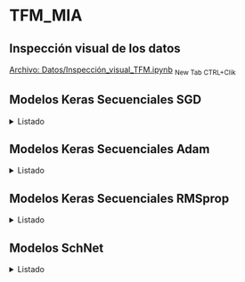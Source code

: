 # TFM_MIA
## Inspección visual de los datos
[Archivo: Datos/Inspección_visual_TFM.ipynb](https://github/chusoHub/TFM_MIA/blob/main/Datos/Inspección_visual_TFM.ipynb) <sub>New Tab CTRL+Clik</sub>

## Modelos Keras Secuenciales SGD
<details>
<summary>Listado</summary>
<!--All you need is a blank line-->

### Modelo SGD 1
*   3 capas ocultas densas de 200, 500 y 500 unidades
*   Activación 'Relu'
*   Loss MSE
*   Métrica MAE
*   SGD Learning Rate 1e-2 Momentum 0.0
*   2000 epochs

Validación:
*   loss (mse): 1.7178e-05 
*   mean_absolute_error: 0.0017

Test:
*   loss (mse): 4.8378e-04
*   mean_absolute_error: 0.0022

[Archivo: Modelos_Keras_Secuenciales/keras_seq_adam_1.ipynb](https://github/chusoHub/TFM_MIA/blob/main/Modelos_Keras_Secuenciales/keras_seq_adam_1.ipynb) <sub>New Tab CTRL+Clik</sub>
### Modelo SGD 2
*   3 capas ocultas densas de 200, 500 y 500 unidades
*   Activación 'Relu'
*   Loss MSE
*   Métrica MAE
*   SGD Learning Rate 1e-2 Momentum 0.0
*   2000 epochs
*   Reentrenamiento 1e-4 100 epochs
*   Reentrenamiento 1e-6 100 epochs
*   Reentrenamiento 1e-8 100 epochs

Validación:
*   loss (mse): 1.6339e-05  
*   mean_absolute_error: 0.0016 

Test:
*   loss (mse): 4.8143e-04 
*   mean_absolute_error: 0.0021

[Archivo: Modelos_Keras_Secuenciales/keras_seq_adam_2.ipynb](https://github/chusoHub/TFM_MIA/blob/main/Modelos_Keras_Secuenciales/keras_seq_adam_2.ipynb) <sub>New Tab CTRL+Clik</sub>
### Modelo SGD 3
*   3 capas ocultas densas de 200, 500 y 500 unidades
*   Activación 'Relu'
*   Loss MSE
*   Métrica MAE
*   SGD Learning Rate 1e-6 Momentum 0.0
*   2000 epochs

Validación:
*   loss (mse): 0.0705 
*   mean_absolute_error: 0.1821  

Test:
*   loss (mse): 0.0363 
*   mean_absolute_error: 0.1458 

[Archivo: Modelos_Keras_Secuenciales/keras_seq_adam_3.ipynb](https://github/chusoHub/TFM_MIA/blob/main/Modelos_Keras_Secuenciales/keras_seq_adam_3.ipynb) <sub>New Tab CTRL+Clik</sub>
### Modelo SGD 4
*   5 capas ocultas densas de 200, 500, 500, 1000, 1000 unidades
*   Activación 'Relu'
*   Loss MSE
*   Métrica MAE
*   SGD Learning Rate 1e-2 Momentum 0.0
*   2000 epochs

Validación:
*   loss (mse): 9.2932e-06 
*   mean_absolute_error: 0.0014  

Test:
*   loss (mse): 4.6964e-04  
*   mean_absolute_error: 0.0018 

[Archivo: Modelos_Keras_Secuenciales/keras_seq_adam_4.ipynb](https://github/chusoHub/TFM_MIA/blob/main/Modelos_Keras_Secuenciales/keras_seq_adam_4.ipynb) <sub>New Tab CTRL+Clik</sub>
### Modelo SGD 5
*   5 capas ocultas densas de 200, 500, 500, 1000, 1000 unidades
*   Activación 'Relu'
*   Loss MSE
*   Métrica MAE
*   SGD Learning Rate 1e-6 Momentum 0.0
*   2000 epochs

Validación:
*   loss (mse): 0.1981 
*   mean_absolute_error: 0.2315  

Test:
*   loss (mse): 0.0693  
*   mean_absolute_error: 0.1239

[Archivo: Modelos_Keras_Secuenciales/keras_seq_adam_5.ipynb](https://github/chusoHub/TFM_MIA/blob/main/Modelos_Keras_Secuenciales/keras_seq_adam_5.ipynb) <sub>New Tab CTRL+Clik</sub>
### Modelo SGD 6
*   6 capas ocultas densas de 200, 500, 500, 1000, 1000, 1000 unidades
*   Activación 'Relu'
*   Loss MSE
*   Métrica MAE
*   SGD Learning Rate 1e-2 Momentum 0.0
*   2000 epochs

Validación:
*   loss (mse): 9.7216e-06 
*   mean_absolute_error: 0.0014  

Test:
*   loss (mse): 4.8224e-04 
*   mean_absolute_error: 0.0018 

[Archivo: Modelos_Keras_Secuenciales/keras_seq_adam_6.ipynb](https://github/chusoHub/TFM_MIA/blob/main/Modelos_Keras_Secuenciales/keras_seq_adam_6.ipynb) <sub>New Tab CTRL+Clik</sub>
### Modelo SGD 7
*   5 capas ocultas densas de 200, 500, 500, 1000, 1000 unidades
*   Activación LeakyReLU(alpha=0.1)
*   Loss MSE
*   Métrica MAE
*   SGD Learning Rate 1e-2 Momentum 0.0
*   2000 epochs

Validación:
*   loss (mse): 1.0303e-05 
*   mean_absolute_error: 0.0013 

Test:
*   loss (mse): 4.6974e-04 
*   mean_absolute_error: 0.0018 

[Archivo: Modelos_Keras_Secuenciales/keras_seq_adam_7.ipynb](https://github/chusoHub/TFM_MIA/blob/main/Modelos%20Keras%20Secuenciales/keras_seq_adam_7.ipynb) <sub>New Tab CTRL+Clik</sub>
### Modelo SGD 8
*   6 capas ocultas densas de 200, 500, 500, 1000, 1000, 2000 unidades
*   Activación 'Relu'
*   Loss MSE
*   Métrica MAE
*   SGD Learning Rate 1e-2 Momentum 0.0
*   2000 epochs

Validación:
*   loss (mse): 9.7799e-06 
*   mean_absolute_error: 0.0013 

Test:
*   loss (mse): 4.7878e-04 
*   mean_absolute_error: 0.0017

[Archivo: Modelos_Keras_Secuenciales/keras_seq_adam_8.ipynb](https://github/chusoHub/TFM_MIA/blob/main/Modelos_Keras_Secuenciales/keras_seq_adam_8.ipynb) <sub>New Tab CTRL+Clik</sub>
### Modelo SGD 9
*   6 capas ocultas densas de 200, 500, 500, 1000, 1000, 1000 unidades
*   Activación LeakyReLU(alpha=0.1)
*   Loss MSE
*   Métrica MAE
*   SGD Learning Rate 1e-2 Momentum 0.0
*   2000 epochs

Validación:
*   loss (mse): 1.0371e-05 
*   mean_absolute_error: 0.0013 

Test:
*   loss (mse): 4.7708e-04 
*   mean_absolute_error: 0.0018

[Archivo: Modelos_Keras_Secuenciales/keras_seq_adam_9.ipynb](https://github/chusoHub/TFM_MIA/blob/main/Modelos_Keras_Secuenciales/keras_seq_adam_9.ipynb) <sub>New Tab CTRL+Clik</sub>
### Modelo SGD 10
*   6 capas ocultas densas de 200, 500, 500, 1000, 1000, 2000 unidades
*   Activación LeakyReLU(alpha=0.1)
*   Loss MSE
*   Métrica MAE
*   SGD Learning Rate 1e-2  Momentum 0.0
*   2000 epochs

Validación:
*   loss (mse): 9.6351e-06 
*   mean_absolute_error: 0.0012

Test:
*   loss (mse): 4.8066e-04 
*   mean_absolute_error: 0.0017

[Archivo: Modelos_Keras_Secuenciales/keras_seq_adam_10.ipynb](https://github/chusoHub/TFM_MIA/blob/main/Modelos_Keras_Secuenciales/keras_seq_adam_10.ipynb) <sub>New Tab CTRL+Clik</sub>
### Modelo SGD 11
*   5 capas ocultas densas de 500, 1000, 1000, 2000, 2000 unidades
*   Activación LeakyReLU(alpha=0.1) 
*   Loss MSE
*   Métrica MAE
*   SGD Learning Rate 1e-2 Momentum 0.0
*   2000 epochs


Validación:
*   loss (mse): 9.1313e-06 
*   mean_absolute_error: 0.0010

Test:
*   loss (mse): 4.7173e-04 
*   mean_absolute_error: 0.0015

[Archivo: Modelos_Keras_Secuenciales/keras_seq_adam_11.ipynb](https://github/chusoHub/TFM_MIA/blob/main/Modelos_Keras_Secuenciales/keras_seq_adam_11.ipynb) <sub>New Tab CTRL+Clik</sub>
### Modelo SGD 12
*   5 capas ocultas densas de 500, 1000, 1000, 2000, 2000 unidades
*   Activación LeakyReLU(alpha=0.1)
*   Loss MSE
*   Métrica MAE
*   SGD Learning Rate 1e-2 Momentum 0.0
*   2000 epochs
*   Reentrenamiento 1e-4, 25 epochs

Validación:
*   loss (mse): 9.1313e-06 
*   mean_absolute_error: 0.0010

Test:
*   loss (mse): 9.2066e-06 
*   mean_absolute_error: 0.0010

[Archivo: Modelos_Keras_Secuenciales/keras_seq_adam_12.ipynb](https://github/chusoHub/TFM_MIA/blob/main/Modelos_Keras_Secuenciales/keras_seq_adam_12.ipynb) <sub>New Tab CTRL+Clik</sub>
### Modelo SGD 13
*   5 capas ocultas densas de 500, 1000, 1000, 2000, 2000 unidades
*   Activación LeakyReLU(alpha=0.1)
*   Loss MSE
*   Métrica MAE
*   SGD Learning Rate 1e-2 momentum 0.2
*   2000 epochs
*   Reentrenamiento 1e-4, 25 epochs

Validación:
*   loss (mse): 9.6475e-06 
*   mean_absolute_error: 0.0010

Test:
*   loss (mse): 5.1486e-04 
*   mean_absolute_error: 0.0016 

[Archivo: Modelos_Keras_Secuenciales/keras_seq_adam_13.ipynb](https://github/chusoHub/TFM_MIA/blob/main/Modelos_Keras_Secuenciales/keras_seq_adam_13.ipynb) <sub>New Tab CTRL+Clik</sub>
### Modelo SGD 14
*   3 capas ocultas densas de 200, 500 y 500 unidades
*   Activación 'Relu'
*   Loss MSLE
*   Métrica MAE
*   SGD Learning Rate 1e-2 Momentum 0.0
*   2000 epochs

Validación:
*   loss (msle): 7.4050e-06 
*   mean_absolute_error: 0.0020 

Test:
*   loss (msle): 2.3492e-04 
*   mean_absolute_error: 0.0021 

[Archivo: Modelos_Keras_Secuenciales/keras_seq_adam_14.ipynb](https://github/chusoHub/TFM_MIA/blob/main/Modelos_Keras_Secuenciales/keras_seq_adam_14.ipynb) <sub>New Tab CTRL+Clik</sub>
### Modelo SGD 15
*   5 capas ocultas densas de 500, 1000, 1000, 2000, 2000 unidades
*   Activación LeakyReLU(alpha=0.1)
*   Loss MSLE
*   Métrica MAE
*   SGD Learning Rate 1e-2 Momentum 0.0
*   2000 epochs
*   Reentrenamiento 1e-4, 25 epochs


Validación:
*   loss (msle): 4.1691e-06 
*   mean_absolute_error: 9.7133e-04

Test:
*   loss (msle): 2.3345e-04 
*   mean_absolute_error: 0.0014 

[Archivo: Modelos_Keras_Secuenciales/keras_seq_adam_15.ipynb](https://github/chusoHub/TFM_MIA/blob/main/Modelos_Keras_Secuenciales/keras_seq_adam_15.ipynb) <sub>New Tab CTRL+Clik</sub>


</details>

## Modelos Keras Secuenciales Adam
<details>
<summary>Listado</summary>

### Modelo Adam  1
*   3 capas ocultas densas de 200, 500 y 500 unidades
*   Activación 'Relu'
*   Loss MSE
*   Métrica MAE
*   Adam Learning Rate 1e-2
*   2000 epochs

Validación:
*   loss (mse): 2.8247e-05 
*   mean_absolute_error: 0.0039 

Test:
*   loss (mse): 4.8438e-04 
*   mean_absolute_error: 0.0047 

[Archivo: Modelos_Keras_Secuenciales/keras_seq_adam_1.ipynb](https://github/chusoHub/TFM_MIA/blob/main/Modelos_Keras_Secuenciales/keras_seq_adam_1.ipynb) <sub>New Tab CTRL+Clik</sub>
### Modelo Adam  2
*   3 capas ocultas densas de 200, 500 y 500 unidades
*   Activación 'Relu'
*   Loss MSE
*   Métrica MAE
*   Adam Learning Rate 1e-6
*   2000 epochs

Validación:
*   loss (mse): 3.4023e-05 
*   mean_absolute_error: 0.0044  

Test:
*   loss (mse): 4.9038e-04 
*   mean_absolute_error: 0.0049 

[Archivo: Modelos_Keras_Secuenciales/keras_seq_adam_2.ipynb](https://github/chusoHub/TFM_MIA/blob/main/Modelos_Keras_Secuenciales/keras_seq_adam_2.ipynb) <sub>New Tab CTRL+Clik</sub>
### Modelo Adam  3
*   5 capas ocultas densas de 200, 500, 500, 1000, 1000 unidades
*   Activación 'Relu'
*   Loss MSE
*   Métrica MAE
*   Adam Learning Rate 1e-6
*   2000 epochs

Validación:
*   loss (mse): 1.5672e-05
*   mean_absolute_error: 0.0017  

Test:
*   loss (mse): 4.7965e-04 
*   mean_absolute_error: 0.0020 

[Archivo: Modelos_Keras_Secuenciales/keras_seq_adam_3.ipynb](https://github/chusoHub/TFM_MIA/blob/main/Modelos_Keras_Secuenciales/keras_seq_adam_3.ipynb) <sub>New Tab CTRL+Clik</sub>
### Modelo Adam  4
*   5 capas ocultas densas de 200, 500, 500, 1000, 1000 unidades
*   Activación LeakyReLU(alpha=0.1)
*   Loss MSE
*   Métrica MAE
*   Adam Learning Rate 1e-6
*   2000 epochs


Validación:
*   loss (mse): 1.3146e-05 
*   mean_absolute_error: 0.0016  

Test:
*   loss (mse): 4.7908e-04  
*   mean_absolute_error: 0.0018  

[Archivo: Modelos_Keras_Secuenciales/keras_seq_adam_4.ipynb](https://github/chusoHub/TFM_MIA/blob/main/Modelos_Keras_Secuenciales/keras_seq_adam_4.ipynb) <sub>New Tab CTRL+Clik</sub>
### Modelo Adam  5
*   6 capas ocultas densas de 200, 500, 500, 1000, 1000, 1000 unidades
*   Activación LeakyReLU(alpha=0.1)
*   Loss MSE
*   Métrica MAE
*   Adam Learning Rate 1e-6
*   2000 epochs

Validación:
*   loss (mse): 1.4982e-05 
*   mean_absolute_error: 0.0015

Test:
*   loss (mse): 4.8188e-04 
*   mean_absolute_error: 0.0017

[Archivo: Modelos_Keras_Secuenciales/keras_seq_adam_5.ipynb](https://github/chusoHub/TFM_MIA/blob/main/Modelos_Keras_Secuenciales/keras_seq_adam_5.ipynb) <sub>New Tab CTRL+Clik</sub>
### Modelo Adam 6
*   6 capas ocultas densas de 200, 500, 500, 1000, 1000, 2000 unidades
*   Activación LeakyReLU(alpha=0.1)
*   Loss MSE
*   Métrica MAE
*   Adam Learning Rate 1e-6
*   2000 epochs

Validación:
*   loss (mse): 2.2877e-05 
*   mean_absolute_error: 0.0015

Test:
*   loss (mse): 5.2285e-04 
*   mean_absolute_error: 0.0018

[Archivo: Modelos_Keras_Secuenciales/keras_seq_adam_6.ipynb](https://github/chusoHub/TFM_MIA/blob/main/Modelos_Keras_Secuenciales/keras_seq_adam_6.ipynb) <sub>New Tab CTRL+Clik</sub>
### Modelo Adam 7
*   5 capas ocultas densas de 200, 500, 500, 1000, 1000 unidades
*   Activación LeakyReLU(alpha=0.1)
*   Loss MSE
*   Métrica MAE
*   Adam Learning Rate 1e-6
*   2000 epochs
*   Reentrenamiento 1e-8 25 epochs

Validación:
*   loss (mse): 1.3088e-05 
*   mean_absolute_error: 0.0016

Test:
*   loss (mse): 4.8191e-04 
*   mean_absolute_error: 0.0019

[Archivo: Modelos_Keras_Secuenciales/keras_seq_adam_7.ipynb](https://github/chusoHub/TFM_MIA/blob/main/Modelos_Keras_Secuenciales/keras_seq_adam_7.ipynb) <sub>New Tab CTRL+Clik</sub>

### Modelo Adam 8
*   6 capas ocultas densas de 200, 500, 500, 1000, 1000, 2000 unidades
*   Activación LeakyReLU(alpha=0.1)
*   Loss MSE
*   Métrica MAE
*   Adam Learning Rate 1e-4
*   2000 epochs

Validación:
*   loss (mse): 1.9506e-06 
*   mean_absolute_error: 9.3333e-04 

Test:
*   loss (mse): 8.7174e-04 
*   mean_absolute_error: 0.0032 

[Archivo: Modelos_Keras_Secuenciales/keras_seq_adam_8.ipynb](https://github/chusoHub/TFM_MIA/blob/main/Modelos_Keras_Secuenciales/keras_seq_adam_8.ipynb) <sub>New Tab CTRL+Clik</sub>
### Modelo Adam 9
*   5 capas ocultas densas de 500, 1000, 1000, 2000, 2000 unidades
*   Activación LeakyReLU(alpha=0.1)
*   Loss MSE
*   Métrica MAE
*   Adam Learning Rate 1e-6
*   2000 epochs


Validación:
*   loss (mse): 2.0710e-05 
*   mean_absolute_error: 0.0013 

Test:
*   loss (mse): 5.2445e-04 
*   mean_absolute_error: 0.0017 

[Archivo: Modelos_Keras_Secuenciales/keras_seq_adam_9.ipynb](https://github/chusoHub/TFM_MIA/blob/main/Modelos_Keras_Secuenciales/keras_seq_adam_9.ipynb) <sub>New Tab CTRL+Clik</sub>
### Modelo Adam 10
*   6 capas ocultas densas de 200, 500, 500, 1000, 1000, 2000 unidades
*   Activación LeakyReLU(alpha=0.1)
*   Loss MSE
*   Métrica MAE
*   Adam Learning Rate 1e-2
*   2000 epochs

Validación:
*   loss (mse): 2.4614e-04 
*   mean_absolute_error: 0.0118 

Test:
*   loss (mse): 6.3948e-04 
*   mean_absolute_error: 0.0108  

[Archivo: Modelos_Keras_Secuenciales/keras_seq_adam_10.ipynb](https://github/chusoHub/TFM_MIA/blob/main/Modelos_Keras_Secuenciales/keras_seq_adam_10.ipynb) <sub>New Tab CTRL+Clik</sub>
### Modelo Adam 11
*   6 capas ocultas densas de 200, 500, 500, 1000, 1000, 2000 unidades
*   Activación LeakyReLU(alpha=0.1)
*   Loss MSE
*   Métrica MAE
*   Adam Learning Rate 1e-4
*   2000 epochs
*   Reentrenamiento 1e-6, 25 epochs


Validación:
*   loss (mse): 1.6204e-06 
*   mean_absolute_error: 8.3836e-04 

Test:
*   loss (mse): 9.5112e-04 
*   mean_absolute_error: 0.0032 

[Archivo: Modelos_Keras_Secuenciales/keras_seq_adam_11.ipynb](https://github/chusoHub/TFM_MIA/blob/main/Modelos_Keras_Secuenciales/keras_seq_adam_11.ipynb) <sub>New Tab CTRL+Clik</sub>

### Modelo Adam 12
*   6 capas ocultas densas de 200, 500, 500, 1000, 1000, 2000 unidades
*   Activación LeakyReLU(alpha=0.1)
*   Loss MSE
*   Métrica MAE
*   Adam Learning Rate 1e-3
*   Regularización kernel_regularizer='l2'
*   2000 epochs

Validación:
*   loss (mse): 0.0029 
*   mean_absolute_error: 0.0118 

Test:
*   loss (mse): 0.0033 
*   mean_absolute_error: 0.0113 

[Archivo: Modelos_Keras_Secuenciales/keras_seq_adam_12.ipynb](https://github/chusoHub/TFM_MIA/blob/main/Modelos_Keras_Secuenciales/keras_seq_adam_12.ipynb) <sub>New Tab CTRL+Clik</sub>

### Modelo Adam 13
*   6 capas ocultas densas de 200, 500, 500, 1000, 1000, 2000 unidades
*   Activación LeakyReLU(alpha=0.1)
*   Loss MSE
*   Métrica MAE
*   Adam Learning Rate 1e-5
*   2000 epochs

Validación:
*   loss (mse): 1.8824e-06 
*   mean_absolute_error: 7.7932e-04 

Test:
*   loss (mse): 0.0012 
*   mean_absolute_error: 0.0021 

[Archivo: Modelos_Keras_Secuenciales/keras_seq_adam_13.ipynb](https://github/chusoHub/TFM_MIA/blob/main/Modelos_Keras_Secuenciales/keras_seq_adam_13.ipynb) <sub>New Tab CTRL+Clik</sub>

### Modelo Adam 14
*   6 capas ocultas densas de 200, 500, 500, 1000, 1000, 2000 unidades
*   Activación LeakyReLU(alpha=0.1)
*   Loss MSE
*   Métrica MAE
*   Adam Learning Rate 1e-4
*   1 Dropout 0.1
*   2000 epochs

Validación:
*   loss (mse): 1.1545e-05 
*   mean_absolute_error: 0.0023 

Test:
*   loss (mse): 6.6990e-04 
*   mean_absolute_error: 0.0039 

[Archivo: Modelos_Keras_Secuenciales/keras_seq_adam_14.ipynb](https://github/chusoHub/TFM_MIA/blob/main/Modelos_Keras_Secuenciales/keras_seq_adam_14.ipynb) <sub>New Tab CTRL+Clik</sub>

### Modelo Adam 15
*   5 capas ocultas densas de 500, 1000, 1000, 2000, 2000 unidades
*   Activación LeakyReLU(alpha=0.1)
*   Loss MSLE
*   Métrica MAE
*   Adam Learning Rate 1e-6
*   2000 epochs


Validación:
*   loss (mse): 3.1211e-06  
*   mean_absolute_error: 0.0023 

Test:
*   loss (mse): 9.7463e-04 
*   mean_absolute_error: 0.0013 

[Archivo: Modelos_Keras_Secuenciales/keras_seq_adam_15.ipynb](https://github/chusoHub/TFM_MIA/blob/main/Modelos_Keras_Secuenciales/keras_seq_adam_15.ipynb) <sub>New Tab CTRL+Clik</sub>


</details>


## Modelos Keras Secuenciales RMSprop
<details>
<summary>Listado</summary>

### Modelo RMSprop 1
*   3 capas ocultas densas de 200, 500 y 500 unidades
*   Activación 'Relu'
*   Loss MSE
*   Métrica MAE
*   RMSprop Learning Rate 1e-2
*   2000 epochs

Validación:
*   loss (mse): 6.8896e-05 
*   mean_absolute_error: 0.0056

Test:
*   loss (mse): 5.3990e-04 
*   mean_absolute_error: 0.0057 

[Archivo: Modelos_Keras_Secuenciales/keras_seq_rmsprop_1.ipynb](https://github/chusoHub/TFM_MIA/blob/main/Modelos_Keras_Secuenciales/keras_seq_rmsprop_1.ipynb) <sub>New Tab CTRL+Clik</sub>
### Modelo RMSprop 2
*   3 capas ocultas densas de 200, 500 y 500 unidades
*   Activación 'Relu'
*   Loss MSE
*   Métrica MAE
*   RMSprop Learning Rate 1e-6
*   2000 epochs

Validación:
*   loss (mse): 2.5159e-05 
*   mean_absolute_error: 0.0024

Test:
*   loss (mse): 4.5581e-04 
*   mean_absolute_error: 0.0024 

[Archivo: Modelos_Keras_Secuenciales/keras_seq_rmsprop_2.ipynb](https://github/chusoHub/TFM_MIA/blob/main/Modelos_Keras_Secuenciales/keras_seq_rmsprop_2.ipynb) <sub>New Tab CTRL+Clik</sub>
### Modelo RMSprop 3
*   5 capas ocultas densas de 200, 500, 500, 1000, 1000 unidades
*   Activación 'Relu'
*   Loss MSE
*   Métrica MAE
*   RMSprop Learning Rate 1e-6
*   2000 epochs

Validación:
*   loss (mse): 1.8369e-05  
*   mean_absolute_error: 0.0023 

Test:
*   loss (mse): 4.5930e-04 
*   mean_absolute_error: 0.0024 

[Archivo: Modelos_Keras_Secuenciales/keras_seq_rmsprop_3.ipynb](https://github/chusoHub/TFM_MIA/blob/main/Modelos_Keras_Secuenciales/keras_seq_rmsprop_3.ipynb) <sub>New Tab CTRL+Clik</sub>

</details>

## Modelos SchNet
<details>
<summary>Listado</summary>

### Modelo SchNet  1
*   n_atom_basis=30
*   n_filters=30
*   n_gaussians=20
*   n_interactions=5
*   cutoff=4.
*   cutoff_network=HardCutoff
*   Loss MSE
*   Métrica MAE
*   Adam 1e-2
*   ReduceLROnPlateauHook hasta 1e-6

Modelo final entrenamiento:
*   Train Loss (mse): 0.000496
*   Validation Loss (mse): 7.2e-05
*   Validation MAE: 0.005677

Mejor modelo:
*   Validación MAE: 0.005676
*   Test MAE: 0.005525

[Archivo: Modelos_SchNet/schnet_1.ipynb](https://github/chusoHub/TFM_MIA/blob/main/Modelos_SchNet/schnet_1.ipynb) <sub>New Tab CTRL+Clik</sub>
### Modelo SchNet  2
*   n_atom_basis=30
*   n_filters=30
*   n_gaussians=20
*   n_interactions=5
*   cutoff=4.
*   cutoff_network=CosineCutoff
*   Loss MSE
*   Métrica MAE
*   Adam 1e-2
*   ReduceLROnPlateauHook hasta 1e-6

Modelo final entrenamiento:
*   Train Loss (mse): 0.000467
*   Validation Loss (mse): 4.4e-05
*   Validation MAE: 0.004237

Mejor modelo:
*   Validación MAE: 0.004171
*   Test MAE: 0.004202

[Archivo: Modelos_SchNet/schnet_2.ipynb](https://github/chusoHub/TFM_MIA/blob/main/Modelos_SchNet/schnet_2.ipynb) <sub>New Tab CTRL+Clik</sub>
### Modelo SchNet  3
*   n_atom_basis=30
*   n_filters=30
*   n_gaussians=20
*   n_interactions=5
*   cutoff=5.
*   cutoff_network=HardCutoff
*   Loss MSE
*   Métrica MAE
*   Adam 1e-2
*   ReduceLROnPlateauHook hasta 1e-6

Modelo final entrenamiento:
*   Train Loss (mse): 0.000503
*   Validation Loss (mse): 7.5e-05
*   Validation MAE: 0.006146

Mejor modelo:
*   Validación MAE: 0.005361
*   Test MAE: 0.004378

[Archivo: Modelos_SchNet/schnet_3.ipynb](https://github/chusoHub/TFM_MIA/blob/main/Modelos_SchNet/schnet_3.ipynb) <sub>New Tab CTRL+Clik</sub>
### Modelo SchNet  4
*   n_atom_basis=60
*   n_filters=60
*   n_gaussians=20
*   n_interactions=5
*   cutoff=4.
*   cutoff_network=CosineCutoff
*   Loss MSE
*   Métrica MAE
*   Adam 1e-2
*   ReduceLROnPlateauHook hasta 1e-6

Modelo final entrenamiento:
*   Train Loss (mse): 0.000665
*   Validation Loss (mse): 0.00023
*   Validation MAE: 0.011497

Mejor modelo:
*   Validación MAE: 0.010837
*   Test MAE: 0.010328

[Archivo: Modelos_SchNet/schnet_4.ipynb](https://github/chusoHub/TFM_MIA/blob/main/Modelos_SchNet/schnet_4.ipynb) <sub>New Tab CTRL+Clik</sub>
### Modelo SchNet  5
*   n_atom_basis=30
*   n_filters=30
*   n_gaussians=20
*   n_interactions=5
*   cutoff=4.
*   cutoff_network=HardCutoff
*   Loss MSE
*   Métrica MAE
*   SGD 1e-2 momentum=0.9
*   ReduceLROnPlateauHook hasta 1e-6

Modelo final entrenamiento:
*   Train Loss (mse): NaN
*   Validation Loss (mse): NaN
*   Validation MAE: NaN

Mejor modelo:
*   Validación MAE: NaN
*   Test MAE: NaN

[Archivo: Modelos_SchNet/schnet_5.ipynb](https://github/chusoHub/TFM_MIA/blob/main/Modelos_SchNet/schnet_5.ipynb) <sub>New Tab CTRL+Clik</sub>

### Modelo SchNet  6
*   n_atom_basis=30
*   n_filters=10
*   n_gaussians=20
*   n_interactions=5
*   cutoff=4.
*   cutoff_network=CosineCutoff
*   Adam 1e-2
*   ReduceLROnPlateauHook hasta 1e-6

Modelo final entrenamiento:
*   Train Loss (mse): 0.000447
*   Validation Loss (mse): 3.2e-05
*   Validation MAE: 0.003575

Mejor modelo:
*   Validación MAE: 0.003342
*   Test MAE: 0.003324

[Archivo: Modelos_SchNet/schnet_6.ipynb](https://github/chusoHub/TFM_MIA/blob/main/Modelos_SchNet/schnet_6.ipynb) <sub>New Tab CTRL+Clik</sub>
### Modelo SchNet  7
*   n_atom_basis=30
*   n_filters=30
*   n_gaussians=20
*   n_interactions=5
*   cutoff=4.
*   cutoff_network=CosineCutoff
*   Adam 1e-2
*   ReduceLROnPlateauHook hasta 1e-7

Modelo final entrenamiento:
*   Train Loss (mse): 0.000463
*   Validation Loss (mse): 6.9e-05
*   Validation MAE: 0.005843

Mejor modelo:
*   Validación MAE: 0.005419
*   Test MAE: 0.006022

[Archivo: Modelos_SchNet/schnet_7.ipynb](https://github/chusoHub/TFM_MIA/blob/main/Modelos_SchNet/schnet_7.ipynb) <sub>New Tab CTRL+Clik</sub>
### Modelo SchNet  8
*   n_atom_basis=30
*   n_filters=5
*   n_gaussians=20
*   n_interactions=5
*   cutoff=4.
*   cutoff_network=HardCutoff
*   SGD 1e-4 momentum=0.0
*   ReduceLROnPlateauHook hasta 1e-6

Modelo final entrenamiento:
*   Train Loss (mse): NaN
*   Validation Loss (mse): NaN
*   Validation MAE: NaN

Mejor modelo:
*   Validación MAE: NaN
*   Test MAE: NaN

[Archivo: Modelos_SchNet/schnet_8.ipynb](https://github/chusoHub/TFM_MIA/blob/main/Modelos_SchNet/schnet_8.ipynb) <sub>New Tab CTRL+Clik</sub>
### Modelo SchNet  9
*   n_atom_basis=30
*   n_filters=10
*   n_gaussians=20
*   n_interactions=7
*   cutoff=4.
*   cutoff_network=CosineCutoff
*   Adam 1e-2
*   ReduceLROnPlateauHook hasta 1e-6

Modelo final entrenamiento:
*   Train Loss (mse): 0.000492
*   Validation Loss (mse): 9.7e-05
*   Validation MAE: 0.006665

Mejor modelo:
*   Validación MAE: 0.005959
*   Test MAE: 0.006080

[Archivo: Modelos_SchNet/schnet_9.ipynb](https://github/chusoHub/TFM_MIA/blob/main/Modelos_SchNet/schnet_9.ipynb) <sub>New Tab CTRL+Clik</sub>
### Modelo SchNet  10
*   n_atom_basis=30
*   n_filters=10
*   n_gaussians=25
*   n_interactions=5
*   cutoff=4.
*   cutoff_network=CosineCutoff
*   Adam 1e-2
*   ReduceLROnPlateauHook hasta 1e-6

Modelo final entrenamiento:
*   Train Loss (mse): 0.00051
*   Validation Loss (mse): 7.2e-05
*   Validation MAE: 0.005754

Mejor modelo:
*   Validación MAE: 0.005723
*   Test MAE: 0.005729

[Archivo: Modelos_SchNet/schnet_10.ipynb](https://github/chusoHub/TFM_MIA/blob/main/Modelos_SchNet/schnet_10.ipynb) <sub>New Tab CTRL+Clik</sub>
### Modelo SchNet  11
*   n_atom_basis=30
*   n_filters=10
*   n_gaussians=15
*   n_interactions=5
*   cutoff=4.
*   cutoff_network=CosineCutoff
*   Adam 1e-2
*   ReduceLROnPlateauHook hasta 1e-6

Modelo final entrenamiento:
*   Train Loss (mse): 0.00074
*   Validation Loss (mse): 0.000304
*   Validation MAE: 0.012596

Mejor modelo:
*   Validación MAE: 0.012485
*   Test MAE: 0.011284

[Archivo: Modelos_SchNet/schnet_11.ipynb](https://github/chusoHub/TFM_MIA/blob/main/Modelos_SchNet/schnet_11.ipynb) <sub>New Tab CTRL+Clik</sub>
### Modelo SchNet  12
*   n_atom_basis=30
*   n_filters=10
*   n_gaussians=20
*   n_interactions=3
*   cutoff=4.
*   cutoff_network=CosineCutoff
*   Adam 1e-2
*   ReduceLROnPlateauHook hasta 1e-6

Modelo final entrenamiento:
*   Train Loss (mse): 0.00077
*   Validation Loss (mse): 0.000324
*   Validation MAE: 0.013565

Mejor modelo:
*   Validación MAE: 0.013731
*   Test MAE: 0.013398

[Archivo: Modelos_SchNet/schnet_12.ipynb](https://github/chusoHub/TFM_MIA/blob/main/Modelos_SchNet/schnet_12.ipynb) <sub>New Tab CTRL+Clik</sub>
### Modelo SchNet  13
*   n_atom_basis=30
*   n_filters=10
*   n_gaussians=20
*   n_interactions=5
*   cutoff=3.
*   cutoff_network=CosineCutoff
*   Adam 1e-2
*   ReduceLROnPlateauHook hasta 1e-6

Modelo final entrenamiento:
*   Train Loss (mse): 0.000509
*   Validation Loss (mse): 9.3e-05
*   Validation MAE: 0.006782

Mejor modelo:
*   Validación MAE: 0.006769
*   Test MAE: 0.007275

[Archivo: Modelos_SchNet/schnet_13.ipynb](https://github/chusoHub/TFM_MIA/blob/main/Modelos_SchNet/schnet_13.ipynb) <sub>New Tab CTRL+Clik</sub>
### Modelo SchNet  14
*   n_atom_basis=30
*   n_filters=4
*   n_gaussians=20
*   n_interactions=5
*   cutoff=4.
*   cutoff_network=HardCutoff
*   Adam 1e-2
*   ReduceLROnPlateauHook hasta 1e-6

Modelo final entrenamiento:
*   Train Loss (mse): 0.000688
*   Validation Loss (mse): 0.000386
*   Validation MAE: 0.01282

Mejor modelo:
*   Validación MAE: 0.012527
*   Test MAE: 0.011974

[Archivo: Modelos_SchNet/schnet_14.ipynb](https://github/chusoHub/TFM_MIA/blob/main/Modelos_SchNet/schnet_14.ipynb) <sub>New Tab CTRL+Clik</sub>




</details>
